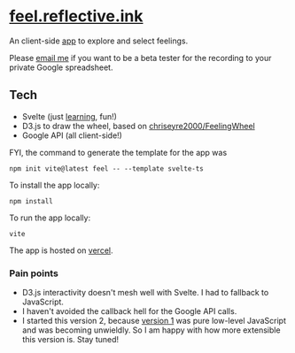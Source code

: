 # [feel.reflective.ink](https://feel.reflective.ink)

An client-side [app](https://feel.reflective.ink) to explore and select feelings.

Please [email me](mailto:namin@alum.mit.edu) if you want to be a beta tester for the recording to your private Google spreadsheet.

## Tech

- Svelte (just [learning](https://svelte.dev/tutorial/), fun!)
- D3.js to draw the wheel, based on [chriseyre2000/FeelingWheel](https://github.com/chriseyre2000/FeelingWheel)
- Google API (all client-side!)

FYI, the command to generate the template for the app was
```
npm init vite@latest feel -- --template svelte-ts
```

To install the app locally:
```
npm install
```

To run the app locally:
```
vite
```

The app is hosted on [vercel](https://vercel.com/).

### Pain points

- D3.js interactivity doesn't mesh well with Svelte. I had to fallback to JavaScript.
- I haven't avoided the callback hell for the Google API calls.
- I started this version 2, because [version 1](https://github.com/namin/feel) was pure low-level JavaScript and was becoming unwieldly. So I am happy with how more extensible this version is. Stay tuned!
